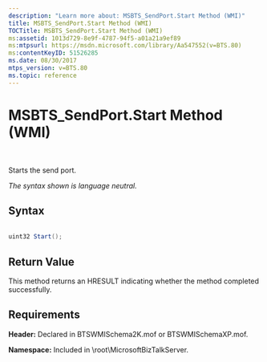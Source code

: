 ```yaml
---
description: "Learn more about: MSBTS_SendPort.Start Method (WMI)"
title: MSBTS_SendPort.Start Method (WMI)
TOCTitle: MSBTS_SendPort.Start Method (WMI)
ms:assetid: 1013d729-8e9f-4787-94f5-a01a21a9ef89
ms:mtpsurl: https://msdn.microsoft.com/library/Aa547552(v=BTS.80)
ms:contentKeyID: 51526285
ms.date: 08/30/2017
mtps_version: v=BTS.80
ms.topic: reference
---
```


# MSBTS\_SendPort.Start Method (WMI)

 

Starts the send port.

*The syntax shown is language neutral.*

## Syntax

```C#
  
uint32 Start();  
```

## Return Value

This method returns an HRESULT indicating whether the method completed successfully.

## Requirements

**Header:** Declared in BTSWMISchema2K.mof or BTSWMISchemaXP.mof.

**Namespace:** Included in \\root\\MicrosoftBizTalkServer.

